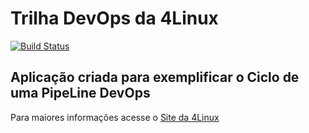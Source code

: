 # Trilha DevOps da 4Linux

<!-- Altere a Flag abaixo com sua URL do Travis -->
[![Build Status](https://travis-ci.org/marcospcsilva/DevOpsLab-HelloWorld.svg?branch=master)](https://travis-ci.org/marcospcsilva/DevOpsLab-HelloWorld)

## Aplicação criada para exemplificar o Ciclo de uma PipeLine DevOps


Para maiores informações acesse o [Site da 4Linux](https://www.4linux.com.br/cursos/devops)
